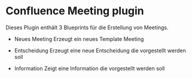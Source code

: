 # Confluence Meeting plugin

Dieses Plugin enthält 3 Blueprints für die Erstellung von Meetings.

- Neues Meeting
  Erzeugt ein neues Template Meeting
  
- Entscheidung
  Erzeugt eine neue Entscheidung die vorgestellt werden soll
  
- Information
  Zeigt eine Information die vorgestellt werden soll
  
